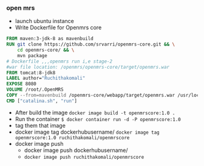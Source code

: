 ### open mrs
* launch ubuntu instance
* Write Dockerfile for Openmrs core
```Dockerfile
FROM maven:3-jdk-8 as mavenbuild
RUN git clone https://github.com/srvarri/openmrs-core.git && \
    cd openmrs-core/ && \
    mvn package
# Dockerfile ,,,openmrs run i,e stage-2
#war file location: /openmrs/openmrs-core/target/openmrs.war
FROM tomcat:8-jdk8
LABEL author="Ruchithakomali"
EXPOSE 8080
VOLUME /root/.OpenMRS
COPY --from=mavenbuild /openmrs-core/webapp/target/openmrs.war /usr/local/tomcat/webapps/openmrs.war
CMD ["catalina.sh", "run"]
```
* After build the image
`docker image build -t openmrscore:1.0 .`
* Run the container
` $ docker container run -d -P openmrscore:1.0 `
* tag them that image
* docker image tag <image-name> dockerhubusername/<image-name>
   `docker image tag openmrscore:1.0 ruchithakomali/openmrscore`
* docker image push
  * docker image push dockerhubusername/<image-name>
  * `docker image push ruchithakomali/openmrscore`